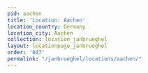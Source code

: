 ```yaml
---
pid: aachen
title: 'Location: Aachen'
location_country: Germany
location_city: Aachen
collection: location_janbrueghel
layout: locationpage_janbrueghel
order: '047'
permalink: "/janbrueghel/locations/aachen/"
---
```

